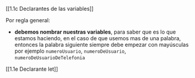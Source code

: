 [[1.1c Declarantes de las variables]]

Por regla general:
* **debemos nombrar nuestras variables**, para saber que es lo que estamos haciendo, en el caso de que usemos mas de una palabra, entonces la palabra siguiente siempre debe empezar con mayúsculas por ejemplo `numeroUsuario`, `numeroDeUsuario`, `numeroDeUsuarioDeTelefonia`

[[1.1e Declarante let]]  